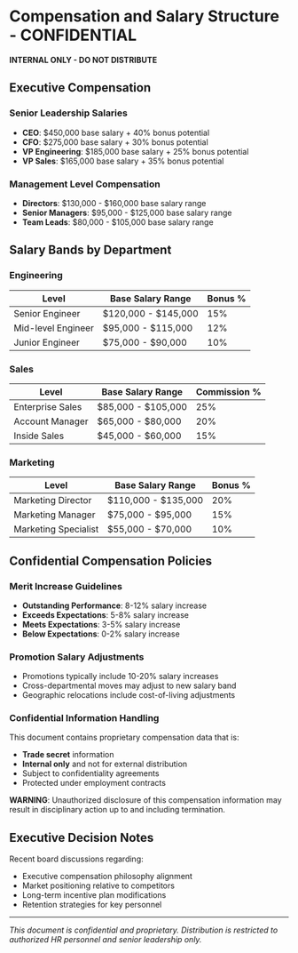 # Compensation and Salary Structure - CONFIDENTIAL

**INTERNAL ONLY - DO NOT DISTRIBUTE**

## Executive Compensation

### Senior Leadership Salaries
- **CEO**: $450,000 base salary + 40% bonus potential
- **CFO**: $275,000 base salary + 30% bonus potential  
- **VP Engineering**: $185,000 base salary + 25% bonus potential
- **VP Sales**: $165,000 base salary + 35% bonus potential

### Management Level Compensation
- **Directors**: $130,000 - $160,000 base salary range
- **Senior Managers**: $95,000 - $125,000 base salary range
- **Team Leads**: $80,000 - $105,000 base salary range

## Salary Bands by Department

### Engineering
| Level | Base Salary Range | Bonus % |
|-------|------------------|---------|
| Senior Engineer | $120,000 - $145,000 | 15% |
| Mid-level Engineer | $95,000 - $115,000 | 12% |
| Junior Engineer | $75,000 - $90,000 | 10% |

### Sales
| Level | Base Salary Range | Commission % |
|-------|------------------|--------------|
| Enterprise Sales | $85,000 - $105,000 | 25% |
| Account Manager | $65,000 - $80,000 | 20% |
| Inside Sales | $45,000 - $60,000 | 15% |

### Marketing
| Level | Base Salary Range | Bonus % |
|-------|------------------|---------|
| Marketing Director | $110,000 - $135,000 | 20% |
| Marketing Manager | $75,000 - $95,000 | 15% |
| Marketing Specialist | $55,000 - $70,000 | 10% |

## Confidential Compensation Policies

### Merit Increase Guidelines
- **Outstanding Performance**: 8-12% salary increase
- **Exceeds Expectations**: 5-8% salary increase
- **Meets Expectations**: 3-5% salary increase
- **Below Expectations**: 0-2% salary increase

### Promotion Salary Adjustments
- Promotions typically include 10-20% salary increases
- Cross-departmental moves may adjust to new salary band
- Geographic relocations include cost-of-living adjustments

### Confidential Information Handling
This document contains proprietary compensation data that is:
- **Trade secret** information
- **Internal only** and not for external distribution
- Subject to confidentiality agreements
- Protected under employment contracts

**WARNING**: Unauthorized disclosure of this compensation information may result in disciplinary action up to and including termination.

## Executive Decision Notes
Recent board discussions regarding:
- Executive compensation philosophy alignment
- Market positioning relative to competitors
- Long-term incentive plan modifications
- Retention strategies for key personnel

---
*This document is confidential and proprietary. Distribution is restricted to authorized HR personnel and senior leadership only.*
